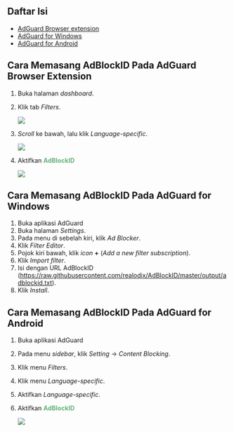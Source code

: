 ## Daftar Isi
- [AdGuard Browser extension](#cara-memasang-adblockid-pada-adguard-browser-extension)
- [AdGuard for Windows](#cara-memasang-adblockid-pada-adguard-for-windows)
- [AdGuard for Android](#cara-memasang-adblockid-pada-adguard-for-android)


## Cara Memasang AdBlockID Pada AdGuard Browser Extension
1. Buka halaman *dashboard*.
2. Klik tab *Filters*.

   ![](https://i.imgur.com/W1RiKSr.jpg)
 
3. *Scroll* ke bawah, lalu klik *Language-specific*.

   ![](https://i.imgur.com/57mYvTR.png)

4. Aktifkan <span style="color:#67B279"><b>AdBlockID</b></span>

   ![](https://i.imgur.com/ohqpQh9.png)


## Cara Memasang AdBlockID Pada AdGuard for Windows
1. Buka aplikasi AdGuard
2. Buka halaman *Settings*.
3. Pada menu di sebelah kiri, klik *Ad Blocker*.
4. Klik *Filter Editor*.
5. Pojok kiri bawah, klik *icon* **+** (*Add a new filter subscription*).
6. Klik *Import filter*.
7. Isi dengan URL AdBlockID (https://raw.githubusercontent.com/realodix/AdBlockID/master/output/adblockid.txt).
8. Klik *Install*.


## Cara Memasang AdBlockID Pada AdGuard for Android
1. Buka aplikasi AdGuard
2. Pada menu *sidebar*, klik *Setting* -> *Content Blocking*.
3. Klik menu *Filters*.
4. Klik menu *Language-specific*.
5. Aktifkan *Language-specific*.
6. Aktifkan <span style="color:#67B279"><b>AdBlockID</b></span>

   ![](https://i.imgur.com/154mvtG.jpg)

